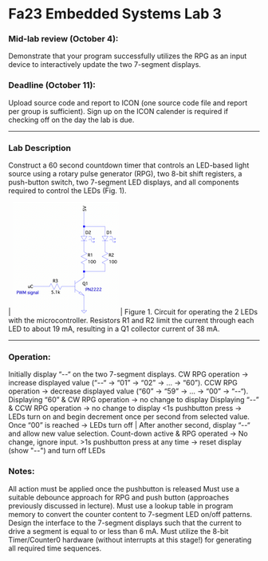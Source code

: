 # Fa23 Embedded Systems Lab 3

### Mid-lab review (October 4):
Demonstrate that your program successfully utilizes the RPG as an input device to interactively update the two 7-segment displays.

### Deadline (October 11):
Upload source code and report to ICON (one source code file and report per group is sufficient). Sign up on the ICON calender is required if checking off on the day the lab is due.

---

### Lab Description
Construct a 60 second countdown timer that controls an LED-based light source using a rotary pulse generator (RPG), two 8-bit shift registers, a push-button switch, two 7-segment LED displays, and all components required to control the LEDs (Fig. 1).

| ![Figure 1](res/Desc_Fig1.png) | Figure 1. Circuit for operating the 2 LEDs with the microcontroller. Resistors R1 and R2 limit the current through each LED to about 19 mA, resulting in a Q1 collector current of 38 mA.

---

### Operation:
Initially display “--“ on the two 7-segment displays.
CW RPG operation -> increase displayed value (“--“ -> “01” -> “02” -> ... -> “60”).
CCW RPG operation -> decrease displayed value (“60” -> “59” -> ... -> “00” -> “--“).
Displaying “60” & CW RPG operation -> no change to display
Displaying “--” & CCW RPG operation -> no change to display
<1s pushbutton press -> LEDs turn on and begin decrement once per second from selected value.
Once “00” is reached -> LEDs turn off | After another second, display “--“ and allow new value selection.
Count-down active & RPG operated -> No change, ignore input.
\>1s pushbutton press at any time -> reset display (show "--") and turn off LEDs

### Notes:
All action must be applied once the pushbutton is released
Must use a suitable debounce approach for RPG and push button (approaches previously discussed in lecture).
Must use a lookup table in program memory to convert the counter content to 7-segment LED on/off patterns.
Design the interface to the 7-segment displays such that the current to drive a segment is equal to or less than 6 mA.
Must utilize the 8-bit Timer/Counter0 hardware (without interrupts at this stage!) for generating all required time sequences.
